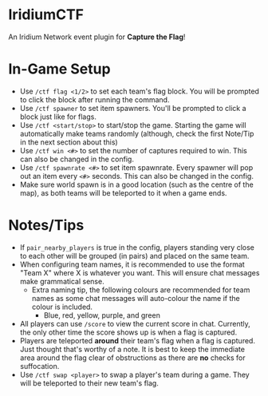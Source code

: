 # IridiumCTF

An Iridium Network event plugin for **Capture the Flag**!

# In-Game Setup
- Use `/ctf flag <1/2>` to set each team's flag block. You will be prompted to click the block after running the command.
- Use `/ctf spawner` to set item spawners. You'll be prompted to click a block just like for flags.
- Use `/ctf <start/stop>` to start/stop the game. Starting the game will automatically make teams randomly (although, check the first Note/Tip in the next section about this)
- Use `/ctf win <#>` to set the number of captures required to win. This can also be changed in the config.
- Use `/ctf spawnrate <#>` to set item spawnrate. Every spawner will pop out an item every `<#>` seconds. This can also be changed in the config.
- Make sure world spawn is in a good location (such as the centre of the map), as both teams will be teleported to it when a game ends.

# Notes/Tips
- If `pair_nearby_players` is true in the config, players standing very close to each other will be grouped (in pairs) and placed on the same team.
- When configuring team names, it is recommended to use the format "Team X" where X is whatever you want. This will ensure chat messages make grammatical sense.
    - Extra naming tip, the following colours are recommended for team names as some chat messages will auto-colour the name if the colour is included.
        - Blue, red, yellow, purple, and green
- All players can use `/score` to view the current score in chat. Currently, the only other time the score shows up is when a flag is captured.
- Players are teleported **around** their team's flag when a flag is captured. Just thought that's worthy of a note. It is best to keep the immediate area around the flag clear of obstructions as there are **no** checks for suffocation.
- Use `/ctf swap <player>` to swap a player's team during a game. They will be teleported to their new team's flag.
